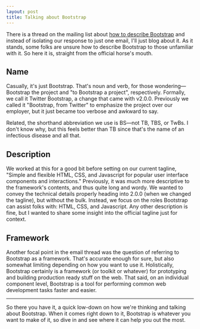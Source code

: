 ```yaml
---
layout: post
title: Talking about Bootstrap
---
```


There is a thread on the mailing list about [how to describe Bootstrap](https://groups.google.com/forum/#!topic/twitter-bootstrap/LL75NMBGdVA#) and instead of isolating our response to just one email, I'll just blog about it. As it stands, some folks are unsure how to describe Bootstrap to those unfamiliar with it. So here it is, straight from the official horse's mouth.

## Name

Casually, it's just Bootstrap. That's noun and verb, for those wondering&mdash;Bootstrap the project and  "to Bootstrap a project", respectively. Formally, we call it Twitter Bootstrap, a change that came with v2.0.0. Previously we called it "Bootstrap, from Twitter" to emphasize the project over our employer, but it just became too verbose and awkward to say.

Related, the shorthand abbreviation we use is BS&mdash;not TB, TBS, or TwBs. I don't know why, but this feels better than TB since that's the name of an infectious disease and all that.

## Description

We worked at this for a good bit before setting on our current tagline, "Simple and flexible HTML, CSS, and Javascript for popular user interface components and interactions." Previously, it was much more descriptive to the framework's contents, and thus quite long and wordy. We wanted to convey the technical details properly heading into 2.0.0 (when we changed the tagline), but without the bulk. Instead, we focus on the roles Bootstrap can assist folks with: HTML, CSS, and Javascript. Any other description is fine, but I wanted to share some insight into the official tagline just for context.

## Framework

Another focal point in the email thread was the question of referring to Bootstrap as a framework. That's accurate enough for sure, but also somewhat limiting depending on how you want to use it. Holistically, Bootstrap certainly is a framework (or toolkit or whatever) for prototyping and building production ready stuff on the web. That said, on an individual component level, Bootstrap is a tool for performing common web development tasks faster and easier.

-----

So there you have it, a quick low-down on how we're thinking and talking about Bootstrap. When it comes right down to it, Bootstrap is whatever you want to make of it, so dive in and see where it can help you out the most.
